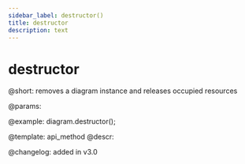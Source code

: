 ```yaml
---
sidebar_label: destructor()
title: destructor
description: text
---
```


# destructor

@short:
	removes a diagram instance and releases occupied resources

@params:

@example:
diagram.destructor();

@template:	api_method
@descr:

@changelog: added in v3.0

